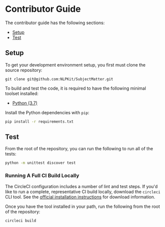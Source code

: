 # Contributor Guide

The contributor guide has the following sections:

- [Setup](#setup)
- [Test](#test)

## Setup

To get your development environment setup, you first must clone the source repository:

```
git clone git@github.com:NLPKit/SubjectMatter.git
```

To build and test the code, it is required to have the following minimal toolset installed:

- [Python (3.7)](https://www.python.org/downloads/)

Install the Python dependencies with `pip`:

```bash
pip install -r requirements.txt
```

## Test

From the root of the repository, you can run the following to run all of the tests:

```bash
python -m unittest discover test
```

### Running A Full CI Build Locally

The CircleCI configuration includes a number of lint and test steps. If you'd like to run a complete, representative CI build locally, download the `circleci` CLI tool. See the [official installation instructions](https://circleci.com/docs/2.0/local-cli/#installing-the-circleci-local-cli-on-macos-and-linux-distros) for download information.

Once you have the tool installed in your path, run the following from the root of the repository:

```bash
circleci build
```

